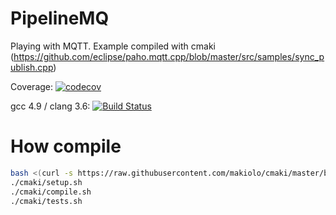 # PipelineMQ

Playing with MQTT.
Example compiled with cmaki (https://github.com/eclipse/paho.mqtt.cpp/blob/master/src/samples/sync_publish.cpp)

Coverage: [![codecov](https://codecov.io/gh/makiolo/PipelineMQ/branch/master/graph/badge.svg)](https://codecov.io/gh/makiolo/PipelineMQ)

gcc 4.9 / clang 3.6: [![Build Status](https://travis-ci.org/makiolo/PipelineMQ.svg?branch=master)](https://travis-ci.org/makiolo/PipelineMQ)

# How compile
```bash
bash <(curl -s https://raw.githubusercontent.com/makiolo/cmaki/master/bootstrap.sh)
./cmaki/setup.sh
./cmaki/compile.sh
./cmaki/tests.sh
```
